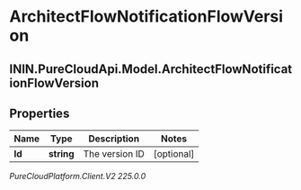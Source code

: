 # ArchitectFlowNotificationFlowVersion

## ININ.PureCloudApi.Model.ArchitectFlowNotificationFlowVersion

## Properties

|Name | Type | Description | Notes|
|------------ | ------------- | ------------- | -------------|
| **Id** | **string** | The version ID | [optional] |



_PureCloudPlatform.Client.V2 225.0.0_
